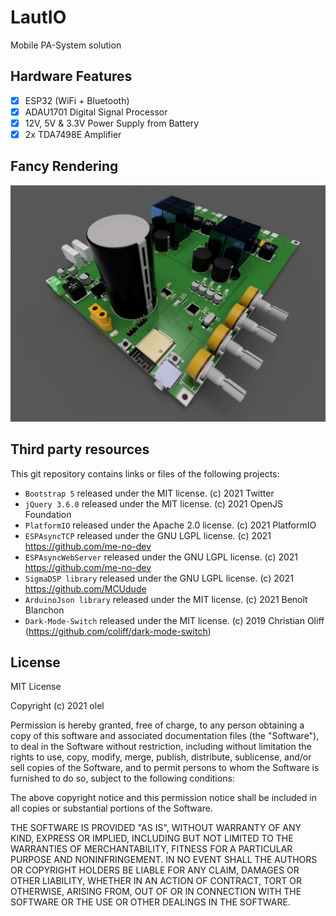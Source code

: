 # LautIO
Mobile PA-System solution

## Hardware Features

- [x] ESP32 (WiFi + Bluetooth)
- [x] ADAU1701 Digital Signal Processor
- [x] 12V, 5V & 3.3V Power Supply from Battery
- [x] 2x TDA7498E Amplifier

## Fancy Rendering
![PCB Rendering](Hardware/Images/pcb_rendering.png)

## Third party resources
This git repository contains links or files of the following projects:
* `Bootstrap 5` released under the MIT license. (c) 2021 Twitter
* `jQuery 3.6.0` released under the MIT license. (c) 2021 OpenJS Foundation
* `PlatformIO` released under the Apache 2.0 license. (c) 2021 PlatformIO
* `ESPAsyncTCP` released under the GNU LGPL license. (c) 2021 https://github.com/me-no-dev
* `ESPAsyncWebServer` released under the GNU LGPL license. (c) 2021 https://github.com/me-no-dev
* `SigmaDSP library` released under the GNU LGPL license. (c) 2021 https://github.com/MCUdude
* `ArduinoJson library` released under the MIT license. (c) 2021 Benoît Blanchon
* `Dark-Mode-Switch` released under the MIT license. (c) 2019 Christian Oliff (https://github.com/coliff/dark-mode-switch)

## License
MIT License

Copyright (c) 2021 olel

Permission is hereby granted, free of charge, to any person obtaining a copy
of this software and associated documentation files (the "Software"), to deal
in the Software without restriction, including without limitation the rights
to use, copy, modify, merge, publish, distribute, sublicense, and/or sell
copies of the Software, and to permit persons to whom the Software is
furnished to do so, subject to the following conditions:

The above copyright notice and this permission notice shall be included in all
copies or substantial portions of the Software.

THE SOFTWARE IS PROVIDED "AS IS", WITHOUT WARRANTY OF ANY KIND, EXPRESS OR
IMPLIED, INCLUDING BUT NOT LIMITED TO THE WARRANTIES OF MERCHANTABILITY,
FITNESS FOR A PARTICULAR PURPOSE AND NONINFRINGEMENT. IN NO EVENT SHALL THE
AUTHORS OR COPYRIGHT HOLDERS BE LIABLE FOR ANY CLAIM, DAMAGES OR OTHER
LIABILITY, WHETHER IN AN ACTION OF CONTRACT, TORT OR OTHERWISE, ARISING FROM,
OUT OF OR IN CONNECTION WITH THE SOFTWARE OR THE USE OR OTHER DEALINGS IN THE
SOFTWARE.
